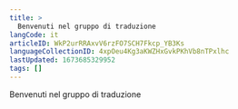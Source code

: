 ```yaml
---
title: >
  Benvenuti nel gruppo di traduzione
langCode: it
articleID: WkP2urRRAxvV6rzFO7SCH7Fkcp_YB3Ks
languageCollectionID: 4xpOeu4Kg3aKWZHxGvkPKhVb8nTPxlhc
lastUpdated: 1673685329952
tags: []
---
```


Benvenuti nel gruppo di traduzione